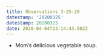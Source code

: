 ```yaml
---
title: Observations 3-25-20
datestamp: '20200325'
datestamp: 20200325
date: 2020-04-04T23:14:43.502Z
---
```

- Mom’s delicious vegetable soup.
